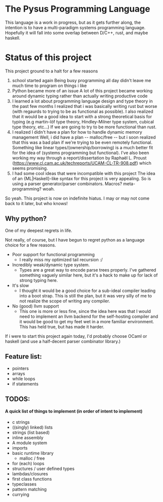 # The Pysus Programming Language

This language is a work in progress, but as it gets further along, the intention is to have a multi-paradigm systems programming language.
Hopefully it will fall into some overlap between D/C++, rust, and maybe haskell.

# Status of this project

This project ground to a halt for a few reasons
1. school started again
    Being busy programming all day didn't leave me much time to program on things i like
2. Python became more of an issue
    A lot of this project became working around dynamic typing rather than actually writing productive code
3. I learned a lot about programming language design and type theory in the past few months
    I realized that i was basically writing rust but worse (with regaurds to trying to be as functional as possible). I also realized that it would be a good idea to start with a strong theoretical basis for typing (e.g martin-löf type theory, Hindley-Milner type system, cubical type theory, etc...) If we are going to try to be more functional than rust.
4. I realized I didn't have a plan for how to handle dynamic memory management
    Well, i did have a plan -- malloc/free -- but i soon realized that this was a bad plan if we're trying to be even remotely functional. Something like linear types/(ownership/borrowing) is a much better fit for the idea of (systems programming but functional).
    I've also been working my way through a report/dissertation by Raphaël L. Proust (https://www.cl.cam.ac.uk/techreports/UCAM-CL-TR-908.pdf) which seems promising.
5. I had some cool ideas that were incompatible with this project
    The idea of an {ML|Haskell}-like syntax for this project is very appealing. So is using a parser generator/parser combinators. Macros? meta-programming? woah.

So yeah. This project is now on indefinite hiatus. I may or may not come back to it later, but who knows!

## Why python?
One of my deepest regrets in life.

Not really, of course, but I have begun to regret python as a language choice for a few reasons. 

- Poor support for functional programming
	- I really miss my optimized tail recursion :/
- Incredibly weak/dynamic type system.
	- Types are a great way to encode parse trees properly. I've gathered something vaguely similar here, but it's a hack to make up for lack of strong typing here.
- It's slow
	- I thought it would be a good choice for a sub-ideal compiler leading into a boot strap. This is still the plan, but it was very silly of me to not realize the scope of writing any compiler. 
- No (good) llvm support
	- This one is more or less fine, since the idea here was that I would need to implement an llvm backend for the self-hosting compiler and it would be good to get my feet wet in a more familiar environment. This has held true, but has made it harder.

If i were to start this project again today, I'd probably choose OCaml or haskell (and use a half-decent parser combinator library.)

## Feature list:
- pointers
- arrays
- while loops
- if statements

## TODOS:
#### A quick list of things to implement (in order of intent to implement)

* c strings
* ((singly) linked) lists
* strings (list based)
* inline assembly
* A module system
* imports
* basic runtime library
	* malloc / free 
* for (each) loops
* structures / user defined types
* lambdas/closures
* first class functions
* typeclasses
* pattern matching
* currying
